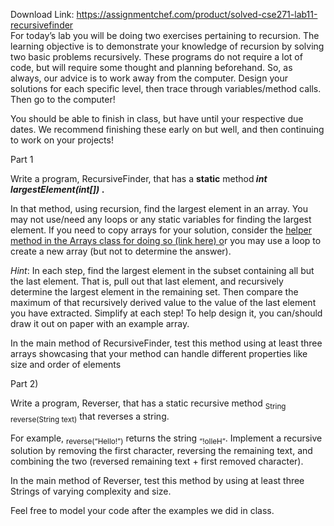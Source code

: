 Download Link: https://assignmentchef.com/product/solved-cse271-lab11-recursivefinder
<br>
For today’s lab you will be doing two exercises pertaining to recursion. The learning objective is to demonstrate your knowledge of recursion by solving two basic problems recursively.  These programs do not require a lot of code, but will require some thought and planning beforehand. So, as always, our advice is to work away from the computer. Design your solutions for each specific level, then trace through variables/method calls. Then go to the computer!

You should be able to finish in class, but have until your respective due dates.  We recommend finishing these early on but well, and then continuing to work on your projects!

Part 1

Write a program, RecursiveFinder, that has a <strong>static</strong> method<strong> <em>int largestElement(int[])</em> .</strong>

In that method, using recursion, find the largest element in an array. You may not use/need any loops or any static variables for finding the largest element. If you need to copy arrays for your solution, consider the <u><a href="https://docs.oracle.com/javase/7/docs/api/java/util/Arrays.html#copyOf(int%5B%5D,%20int)">helper method in the Arrays class for doing so</a> <a href="https://docs.oracle.com/javase/7/docs/api/java/util/Arrays.html#copyOf(int%5B%5D,%20int)">(link here)</a> </u><a href="https://docs.oracle.com/javase/7/docs/api/java/util/Arrays.html#copyOf(int%5B%5D,%20int)">o</a>r you may use a loop to create a new array (but not to determine the answer).

<em>Hint</em>: In each step, find the largest element in the subset containing all but the last element. That is, pull out that last element, and recursively determine the largest element in the remaining set. Then compare the maximum of that recursively derived value to the value of the last element you have extracted. Simplify at each step!  To help design it, you can/should draw it out on paper with an example array.

In the main method of RecursiveFinder, test this method using at least three arrays showcasing that your method can handle different properties like size and order of elements

Part 2)

Write a program, Reverser, that has a static recursive method <sub>String reverse(String text)</sub> that reverses a string.

For example, <sub>reverse(“Hello!”)</sub> returns the string <sub>“!olleH”</sub>. Implement a recursive solution by removing the first character, reversing the remaining text, and combining the two (reversed remaining text + first removed character).

In the main method of Reverser, test this method by using at least three Strings of varying complexity and size.

Feel free to model your code after the examples we did in class.
